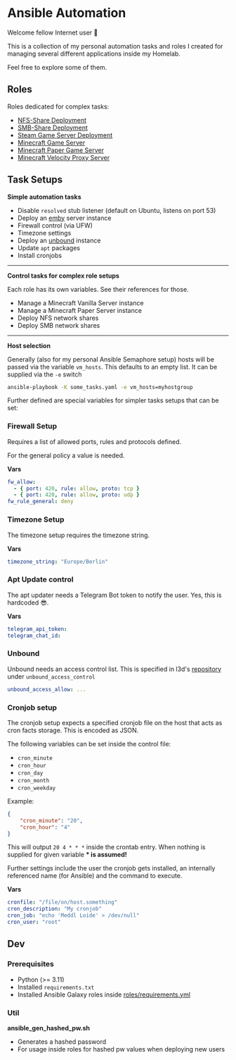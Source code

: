 # Ansible Automation

Welcome fellow Internet user 👋

This is a collection of my personal automation tasks and roles I created
for managing several different applications inside my Homelab.

Feel free to explore some of them.

## Roles

Roles dedicated for complex tasks:

- [NFS-Share Deployment](nfs_setup/README.md)
- [SMB-Share Deployment](smb_setup/README.md)
- [Steam Game Server Deployment](steam_server/README.md)
- [Minecraft Game Server](mc_vanilla/README.md)
- [Minecraft Paper Game Server](mc_paper/README.md)
- [Minecraft Velocity Proxy Server](mc_velocity/README.md)

## Task Setups

**Simple automation tasks**

- Disable `resolved` stub listener (default on Ubuntu, listens on port 53)
- Deploy an [emby](https://emby.media/) server instance
- Firewall control (via UFW)
- Timezone settings
- Deploy an [unbound](https://www.nlnetlabs.nl/projects/unbound/about/) instance
- Update `apt` packages
- Install cronjobs

---

**Control tasks for complex role setups**

Each role has its own variables. See their references for those.

- Manage a Minecraft Vanilla Server instance
- Manage a Minecraft Paper Server instance
- Deploy NFS network shares
- Deploy SMB network shares

---

**Host selection**

Generally (also for my personal Ansible Semaphore setup) hosts will be passed
via the variable `vm_hosts`. This defaults to an empty list. It can be supplied
via the `-e` switch
```bash
ansible-playbook -K some_tasks.yaml -e vm_hosts=myhostgroup
```

Further defined are special variables for simpler tasks setups that can be set:

### Firewall Setup
Requires a list of allowed ports, rules and protocols defined.

For the general policy a value is needed.

**Vars**
```yaml
fw_allow:
  - { port: 420, rule: allow, proto: tcp }
  - { port: 420, rule: allow, proto: udp }
fw_rule_general: deny
```

### Timezone Setup
The timezone setup requires the timezone string.

**Vars**
```yaml
timezone_string: "Europe/Berlin"
```

### Apt Update control
The apt updater needs a Telegram Bot token to notify the user. Yes, this is
hardcoded 😎.

**Vars**
```yaml
telegram_api_token:
telegram_chat_id: 
```

### Unbound
Unbound needs an access control list. This is specified in l3d's
[repository](https://github.com/roles-ansible/ansible_role_unbound) under
`unbound_access_control`

```yaml
unbound_access_allow: ...
```

### Cronjob setup
The cronjob setup expects a specified cronjob file on the host that acts as
cron facts storage. This is encoded as JSON.

The following variables can be set inside the control file:
- `cron_minute`
- `cron_hour`
- `cron_day`
- `cron_month`
- `cron_weekday`

Example:
```json
{
    "cron_minute": "20",
    "cron_hour": "4"
}
```

This will output `20 4 * * *` inside the crontab entry. When nothing is
supplied for given variable **\* is assumed!**

Further settings include the user the cronjob gets installed, an internally
referenced name (for Ansible) and the command to execute.

**Vars**
```yaml
cronfile: "/file/on/host.something"
cron_description: "My cronjob"
cron_job: "echo 'Meddl Loide' > /dev/null"
cron_user: "root"
```

## Dev
### Prerequisites
- Python (>= 3.11)
- Installed `requirements.txt`
- Installed Ansible Galaxy roles inside [roles/requirements.yml](roles/requirements.yml)

### Util
**ansible_gen_hashed_pw.sh**

- Generates a hashed password
- For usage inside roles for hashed pw values when deploying new users

